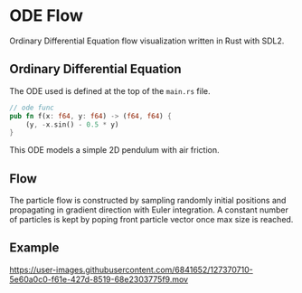 
# ODE Flow
Ordinary Differential Equation flow visualization written in Rust with SDL2.


## Ordinary Differential Equation
The ODE used is defined at the top of the `main.rs` file.
```rust
// ode func
pub fn f(x: f64, y: f64) -> (f64, f64) {
    (y, -x.sin() - 0.5 * y)
}
```
This ODE models a simple 2D pendulum with air friction.

## Flow
The particle flow is constructed by sampling randomly initial positions and propagating in gradient direction with Euler integration. A constant number of particles is kept by poping front particle vector once max size is reached.

## Example
https://user-images.githubusercontent.com/6841652/127370710-5e60a0c0-f61e-427d-8519-68e2303775f9.mov
